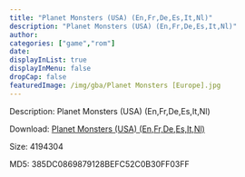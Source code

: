 ```yaml
---
title: "Planet Monsters (USA) (En,Fr,De,Es,It,Nl)"
description: "Planet Monsters (USA) (En,Fr,De,Es,It,Nl)"
author: 
categories: ["game","rom"]
date: 
displayInList: true
displayInMenu: false
dropCap: false
featuredImage: /img/gba/Planet Monsters [Europe].jpg
---
```


Description: Planet Monsters (USA) (En,Fr,De,Es,It,Nl)

Download: <a style="text-decoration:underline;" href="https://mega.nz/#!TaJySYjJ!l6ljkpjjfIgwpVBd2pQqKhYpGfRND5esWUa7cybFjU4" target = "_blank" rel = "nofollow" > Planet Monsters (USA) (En,Fr,De,Es,It,Nl)</a>

Size: 4194304

MD5: 385DC0869879128BEFC52C0B30FF03FF

